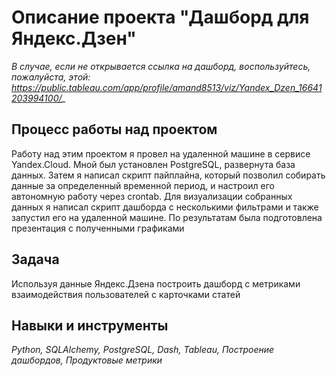 # Описание проекта "Дашборд для Яндекс.Дзен"

*В случае, если не открывается ссылка на дашборд, воспользуйтесь, пожалуйста, этой: https://public.tableau.com/app/profile/amand8513/viz/Yandex_Dzen_16641203994100/_*
 
## Процесс работы над проектом
Работу над этим проектом я провел на удаленной машине в сервисе Yandex.Cloud. Мной
был установлен PostgreSQL, развернута база данных. Затем я написал скрипт пайплайна,
который позволил собирать данные за определенный временной период, и настроил его
автономную работу через crontab. Для визуализации собранных данных я написал скрипт
дашборда с несколькими фильтрами и также запустил его на удаленной машине. По
результатам была подготовлена презентация с полученными графиками

## Задача
Используя данные Яндекс.Дзена построить дашборд с метриками взаимодействия пользователей с карточками статей

## Навыки и инструменты
*Python, SQLAlchemy, PostgreSQL, Dash, Tableau, Построение дашбордов, Продуктовые метрики*



